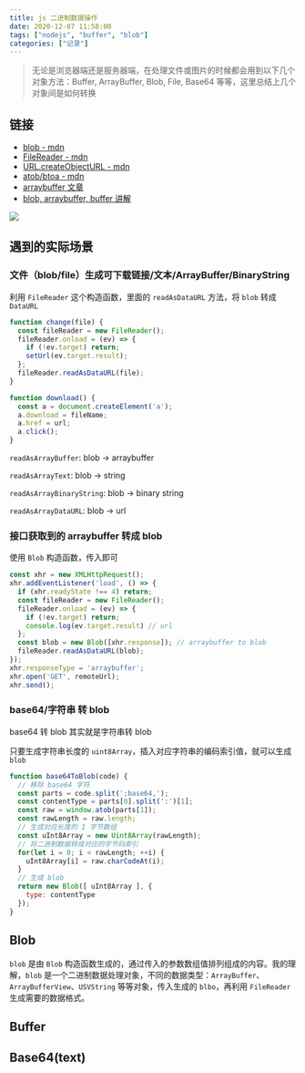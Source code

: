 ```yaml
---
title: js 二进制数据操作
date: 2020-12-07 11:58:00
tags: ["nodejs", "buffer", "blob"]
categories: ["记录"]
---
```


> 无论是浏览器端还是服务器端，在处理文件或图片的时候都会用到以下几个对象方法：Buffer, ArrayBuffer, Blob, File, Base64 等等，这里总结上几个对象间是如何转换

## 链接

* [blob - mdn](https://developer.mozilla.org/en-US/docs/Web/API/Blob/Blob)
* [FileReader - mdn](https://developer.mozilla.org/en-US/docs/Web/API/FileReader)
* [URL.createObjectURL - mdn](https://developer.mozilla.org/en-US/docs/Web/API/URL/createObjectURL)
* [atob/btoa - mdn](https://developer.mozilla.org/en-US/docs/Web/API/WindowOrWorkerGlobalScope/atob)
* [arraybuffer 文章](https://blog.techbridge.cc/2017/09/24/binary-data-manipulations-in-javascript/)
* [blob, arraybuffer, buffer 讲解](https://zhuanlan.zhihu.com/p/97768916)



![](http://md.rni-l.com/md/js-binarydata.png)



## 遇到的实际场景

### 文件（blob/file）生成可下载链接/文本/ArrayBuffer/BinaryString

利用 `FileReader` 这个构造函数，里面的 `readAsDataURL` 方法，将 `blob` 转成 `DataURL`

```javascript
function change(file) {
  const fileReader = new FileReader();
  fileReader.onload = (ev) => {
    if (!ev.target) return;
    setUrl(ev.target.result);
  };
  fileReader.readAsDataURL(file);
}

function download() {
  const a = document.createElement('a');
  a.download = fileName;
  a.href = url;
  a.click();
}
```

`readAsArrayBuffer`: blob -> arraybuffer

`readAsArrayText`: blob -> string

`readAsArrayBinaryString`: blob -> binary string

`readAsArrayDataURL`: blob -> url



### 接口获取到的 arraybuffer 转成 blob

使用 `Blob` 构造函数，传入即可

```javascript
const xhr = new XMLHttpRequest();
xhr.addEventListener('load', () => {
  if (xhr.readyState !== 4) return;
  const fileReader = new FileReader();
  fileReader.onload = (ev) => {
    if (!ev.target) return;
    console.log(ev.target.result) // url
  };
  const blob = new Blob([xhr.response]); // arraybuffer to blob
  fileReader.readAsDataURL(blob);
});
xhr.responseType = 'arraybuffer';
xhr.open('GET', remoteUrl);
xhr.send();
```



### base64/字符串 转 blob

base64 转 blob 其实就是字符串转 blob

只要生成字符串长度的 `uint8Array`，插入对应字符串的编码索引值，就可以生成 `blob`

```javascript
function base64ToBlob(code) {
  // 移除 base64 字符
  const parts = code.split(';base64,');
  const contentType = parts[0].split(':')[1];
  const raw = window.atob(parts[1]);
  const rawLength = raw.length;
  // 生成对应长度的 1 字节数组
  const uInt8Array = new Uint8Array(rawLength);
  // 将二进制数据转成对应的字节码索引
  for(let i = 0; i < rawLength; ++i) {
    uInt8Array[i] = raw.charCodeAt(i);
  }
  // 生成 blob
  return new Blob([ uInt8Array ], {
    type: contentType
  });
}
```



## Blob

`blob` 是由 `Blob` 构造函数生成的，通过传入的参数数组值排列组成的内容。我的理解，`blob` 是一个二进制数据处理对象，不同的数据类型：`ArrayBuffer`、`ArrayBufferView`、`USVString` 等等对象，传入生成的 `blbo`，再利用 `FileReader` 生成需要的数据格式。



## Buffer

## Base64(text)

